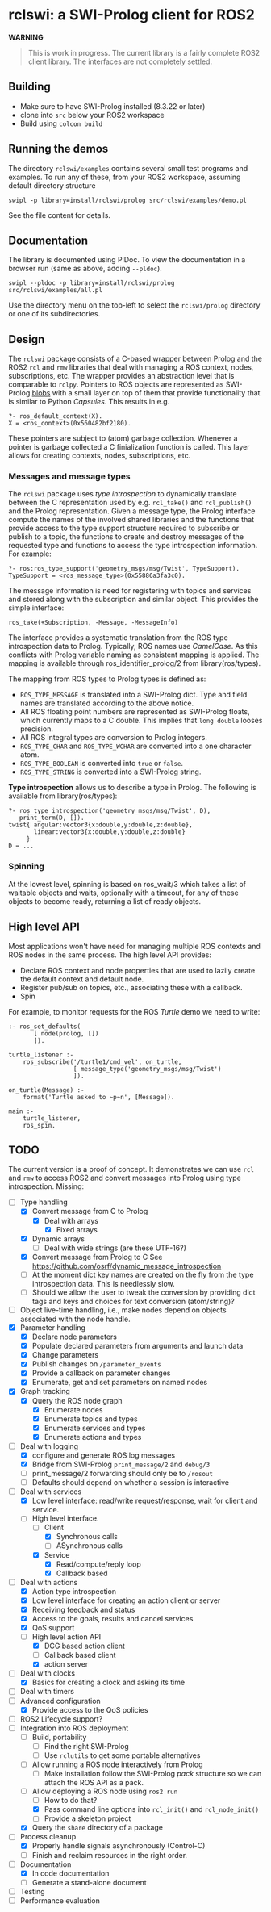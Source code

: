 # rclswi: a SWI-Prolog client for ROS2

__WARNING__

> This is work in progress. The current library is a fairly complete
> ROS2 client library.  The interfaces are not completely settled.

## Building

 - Make sure to have SWI-Prolog installed (8.3.22 or later)
 - clone into `src` below your ROS2 workspace
 - Build using `colcon build`

## Running the demos

The directory `rclswi/examples` contains several small test programs and
examples. To run any  of  these,   from  your  ROS2  workspace, assuming
default directory structure

    swipl -p library=install/rclswi/prolog src/rclswi/examples/demo.pl

See the file content for details.

## Documentation

The library is documented using PlDoc. To   view  the documentation in a
browser run (same as above, adding ``--pldoc``).

    swipl --pldoc -p library=install/rclswi/prolog src/rclswi/examples/all.pl

Use the directory menu on  the   top-left  to select the `rclswi/prolog`
directory or one of its subdirectories.


## Design

The `rclswi` package consists of a   C-based  wrapper between Prolog and
the ROS2 `rcl` and  `rmw`  libraries  that   deal  with  managing  a ROS
context, nodes, subscriptions, etc. The  wrapper provides an abstraction
level that is  comparable  to  `rclpy`.   Pointers  to  ROS  objects are
represented                        as                         SWI-Prolog
[blobs](https://www.swi-prolog.org/pldoc/man?section=blob) with a  small
layer on top of them  that  provide   functionality  that  is similar to
Python _Capsules_.   This results in e.g.

    ?- ros_default_context(X).
    X = <ros_context>(0x560482bf2180).

These pointers are subject to  (atom)   garbage  collection.  Whenever a
pointer is garbage collected a C  finialization function is called. This
layer allows for creating contexts, nodes, subscriptions, etc.

### Messages and message types

The `rclswi` package uses _type  introspection_ to dynamically translate
between  the  C   representation   used    by   e.g.   `rcl_take()`  and
`rcl_publish()` and the Prolog representation. Given a message type, the
Prolog interface compute the names of  the involved shared libraries and
the functions that provide access to the type support structure required
to subscribe or publish to a topic,  the functions to create and destroy
messages of the  requested  type  and   functions  to  access  the  type
introspection information.  For example:

    ?- ros:ros_type_support('geometry_msgs/msg/Twist', TypeSupport).
    TypeSupport = <ros_message_type>(0x55886a3fa3c0).

The message information is need for registering with topics and services
and stored along with the subscription and similar object. This provides
the simple interface:

    ros_take(+Subscription, -Message, -MessageInfo)

The interface provides a  systematic  translation   from  the  ROS  type
introspection data to Prolog. Typically, ROS   names use _CamelCase_. As
this conflicts with Prolog variable  naming   as  consistent  mapping is
applied. The mapping is available   through ros_identifier_prolog/2 from
library(ros/types).

The mapping from ROS types to Prolog types is defined as:

  - ``ROS_TYPE_MESSAGE`` is translated into a SWI-Prolog dict.  Type and
    field names are translated according to the above notice.
  - All ROS floating point numbers are represented as SWI-Prolog floats,
    which currently maps to a C double.  This implies that `long double`
    looses precision.
  - All ROS integral types are conversion to Prolog integers.
  - ``ROS_TYPE_CHAR`` and ``ROS_TYPE_WCHAR`` are converted into a one
    character atom.
  - ``ROS_TYPE_BOOLEAN`` is converted into `true` or `false`.
  - ``ROS_TYPE_STRING`` is converted into a SWI-Prolog string.

__Type introspection__ allows us to describe a type in Prolog.  The following
is available from library(ros/types):

    ?- ros_type_introspection('geometry_msgs/msg/Twist', D),
       print_term(D, []).
    twist{ angular:vector3{x:double,y:double,z:double},
           linear:vector3{x:double,y:double,z:double}
         }
    D = ...


### Spinning

At the lowest level, spinning is based  on ros_wait/3 which takes a list
of waitable objects and waits, optionally  with   a  timeout, for any of
these objects to become ready, returning a list of ready objects.


## High level API

Most applications won't have need for managing multiple ROS contexts and
ROS nodes in the same process.  The high level API provides:

  - Declare ROS context and node properties that are used to lazily
    create the default context and default node.
  - Register pub/sub on topics, etc., associating these with a callback.
  - Spin

For example, to monitor requests for the   ROS  _Turtle_ demo we need to
write:

```
:- ros_set_defaults(
       [ node(prolog, [])
       ]).

turtle_listener :-
    ros_subscribe('/turtle1/cmd_vel', on_turtle,
                  [ message_type('geometry_msgs/msg/Twist')
                  ]).

on_turtle(Message) :-
    format('Turtle asked to ~p~n', [Message]).

main :-
    turtle_listener,
    ros_spin.
```


## TODO

The current version is a proof of   concept.  It demonstrates we can use
`rcl` and `rmw` to access ROS2 and   convert  messages into Prolog using
type introspection.  Missing:

  - [ ] Type handling
    - [x] Convert message from C to Prolog
      - [x] Deal with arrays
        - [x] Fixed arrays
	- [x] Dynamic arrays
      - [ ] Deal with wide strings (are these UTF-16?)
    - [x] Convert message from Prolog to C
      See https://github.com/osrf/dynamic_message_introspection
    - [ ] At the moment dict key names are created on the fly from the
      type introspection data.  This is needlessly slow.
    - [ ] Should we allow the user to tweak the conversion by
      providing dict tags and keys and choices for text conversion
      (atom/string)?
  - [ ] Object live-time handling, i.e., make nodes depend on objects
        associated with the node handle.
  - [x] Parameter handling
    - [x] Declare node parameters
    - [x] Populate declared parameters from arguments and launch data
    - [x] Change parameters
    - [x] Publish changes on `/parameter_events`
    - [x] Provide a callback on parameter changes
    - [x] Enumerate, get and set parameters on named nodes
  - [x] Graph tracking
    - [x] Query the ROS node graph
      - [x] Enumerate nodes
      - [x] Enumerate topics and types
      - [x] Enumerate services and types
      - [x] Enumerate actions and types
  - [ ] Deal with logging
    - [x] configure and generate ROS log messages
    - [x] Bridge from SWI-Prolog `print_message/2` and `debug/3`
    - [ ] print_message/2 forwarding should only be to `/rosout`
    - [ ] Defaults should depend on whether a session is interactive
  - [ ] Deal with services
    - [x] Low level interface: read/write request/response, wait for
	  client and service.
    - [ ] High level interface.
      - [ ] Client
        - [x] Synchronous calls
        - [ ] ASynchronous calls
      - [x] Service
        - [x] Read/compute/reply loop
        - [x] Callback based
  - [ ] Deal with actions
    - [x] Action type introspection
    - [x] Low level interface for creating an action client or server
    - [x] Receiving feedback and status
    - [x] Access to the goals, results and cancel services
    - [x] QoS support
    - [ ] High level action API
      - [x] DCG based action client
      - [ ] Callback based client
      - [x] action server
  - [ ] Deal with clocks
    - [x] Basics for creating a clock and asking its time
  - [ ] Deal with timers
  - [ ] Advanced configuration
    - [x] Provide access to the QoS policies
  - [ ] ROS2 Lifecycle support?
  - [ ] Integration into ROS deployment
    - [ ] Build, portability
      - [ ] Find the right SWI-Prolog
      - [ ] Use `rclutils` to get some portable alternatives
    - [ ] Allow running a ROS node interactively from Prolog
      -	[ ] Make installation follow the SWI-Prolog _pack_
            structure so we can attach the ROS API as a pack.
    - [ ] Allow deploying a ROS node using `ros2 run`
      - [ ] How to do that?
      - [x] Pass command line options into `rcl_init()` and `rcl_node_init()`
      - [ ] Provide a skeleton project
    - [x] Query the `share` directory of a package
  - [ ] Process cleanup
    - [x] Properly handle signals asynchronously (Control-C)
    - [ ] Finish and reclaim resources in the right order.
  - [ ] Documentation
    - [x] In code documentation
    - [ ] Generate a stand-alone document
  - [ ] Testing
  - [ ] Performance evaluation
